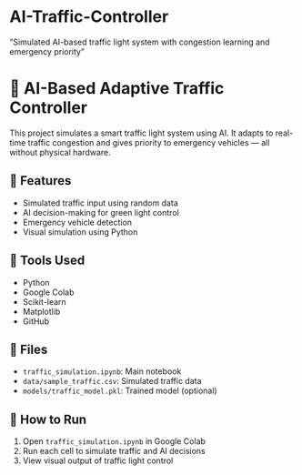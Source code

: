 # AI-Traffic-Controller
“Simulated AI-based traffic light system with congestion learning and emergency priority”
# 🚦 AI-Based Adaptive Traffic Controller

This project simulates a smart traffic light system using AI. It adapts to real-time traffic congestion and gives priority to emergency vehicles — all without physical hardware.

## 🔧 Features
- Simulated traffic input using random data
- AI decision-making for green light control
- Emergency vehicle detection
- Visual simulation using Python

## 🧰 Tools Used
- Python
- Google Colab
- Scikit-learn
- Matplotlib
- GitHub

## 📁 Files
- `traffic_simulation.ipynb`: Main notebook
- `data/sample_traffic.csv`: Simulated traffic data
- `models/traffic_model.pkl`: Trained model (optional)

## 🚀 How to Run
1. Open `traffic_simulation.ipynb` in Google Colab
2. Run each cell to simulate traffic and AI decisions
3. View visual output of traffic light control
